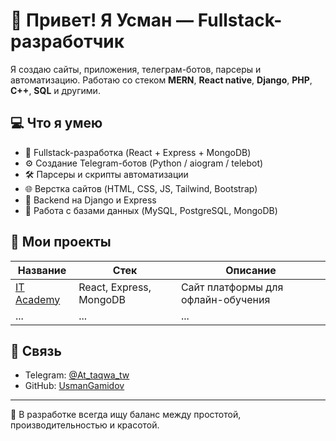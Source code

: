 # 👋 Привет! Я Усман — Fullstack-разработчик

Я создаю сайты, приложения, телеграм-ботов, парсеры и автоматизацию. Работаю со стеком **MERN**, **React native**, **Django**, **PHP**, **C++**, **SQL** и другими.

## 💻 Что я умею

- 🧠 Fullstack-разработка (React + Express + MongoDB)
- ⚙️ Создание Telegram-ботов (Python / aiogram / telebot)
- 🛠  Парсеры и скрипты автоматизации
- 🌐 Верстка сайтов (HTML, CSS, JS, Tailwind, Bootstrap)
- 🔐 Backend на Django и Express
- 🧾 Работа с базами данных (MySQL, PostgreSQL, MongoDB)

## 📂 Мои проекты

| Название | Стек | Описание |
|----------|------|----------|
| [IT Academy](https://github.com/UsmanGamidov/Site-It-Academy) | React, Express, MongoDB | Сайт платформы для офлайн-обучения |
| ... | ... | ... |

## 🔗 Связь

- Telegram: [@At_taqwa_tw](https://t.me/At_taqwa_tw)
- GitHub: [UsmanGamidov](https://github.com/UsmanGamidov)

---

📌 В разработке всегда ищу баланс между простотой, производительностью и красотой.
